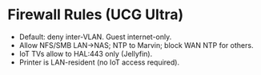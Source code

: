 # Firewall Rules (UCG Ultra)

- Default: deny inter-VLAN. Guest internet-only.
- Allow NFS/SMB LAN→NAS; NTP to Marvin; block WAN NTP for others.
- IoT TVs allow to HAL:443 only (Jellyfin).
- Printer is LAN-resident (no IoT access required).
